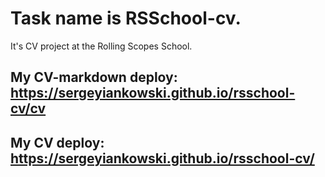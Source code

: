 # Task name is RSSchool-cv.

It's CV project at the Rolling Scopes School.

## My CV-markdown deploy: https://sergeyiankowski.github.io/rsschool-cv/cv

## My CV deploy: https://sergeyiankowski.github.io/rsschool-cv/
